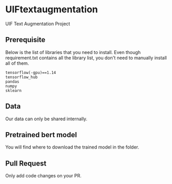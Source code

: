 # UIFtextaugmentation
UIF Text Augmentation Project

## Prerequisite

Below is the list of libraries that you need to install. Even though requirement.txt contains all the library list, you don't need to manually install all of them. 
  ```
  tensorflow(-gpu)==1.14
  tensorflow_hub
  pandas
  numpy
  sklearn
  ```
## Data
  
  Our data can only be shared internally.

## Pretrained bert model
  
  You will find where to download the trained model in the folder. 

## Pull Request

  Only add code changes on your PR.
